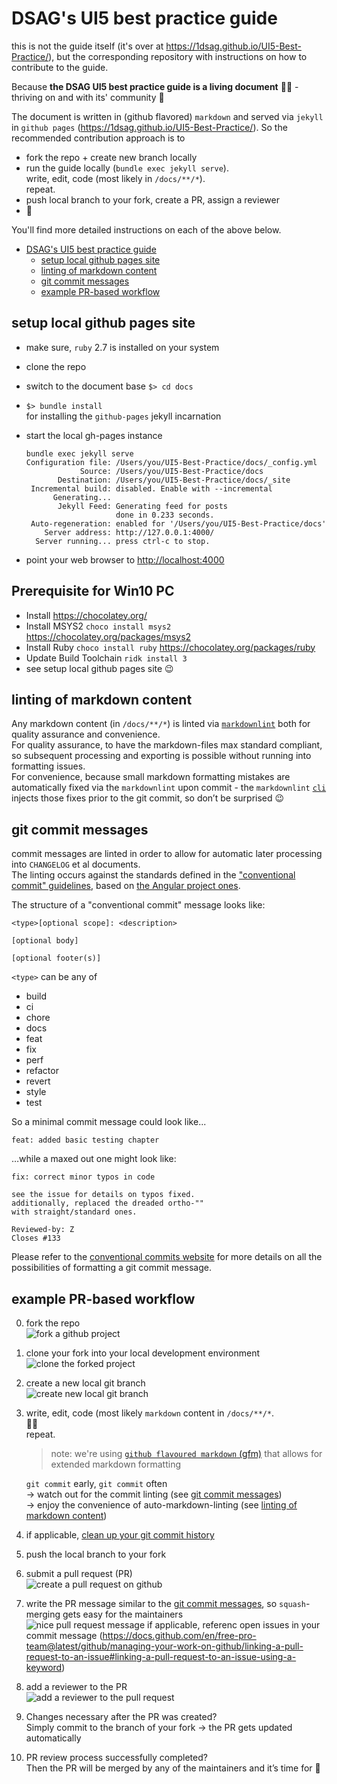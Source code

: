 # DSAG's UI5 best practice guide

this is not the guide itself (it's over at <https://1dsag.github.io/UI5-Best-Practice/>), but the corresponding repository with instructions on how to contribute to the guide.

Because **the DSAG UI5 best practice guide is a living document** 👨‍💻 - thriving on and with its' community 🥳

The document is written in (github flavored) `markdown` and served via `jekyll` in `github pages` (<https://1dsag.github.io/UI5-Best-Practice/>). So the recommended contribution approach is to

- fork the repo + create new branch locally
- run the guide locally (`bundle exec jekyll serve`).  
  write, edit, code (most likely in `/docs/**/*`).  
  repeat.
- push local branch to your fork, create a PR, assign a reviewer
- 🙌

You'll find more detailed instructions on each of the above below.

<!--ts-->
- [DSAG's UI5 best practice guide](#dsags-ui5-best-practice-guide)
  - [setup local github pages site](#setup-local-github-pages-site)
  - [linting of markdown content](#linting-of-markdown-content)
  - [git commit messages](#git-commit-messages)
  - [example PR-based workflow](#example-pr-based-workflow)

<!-- Added by: runner, at: Mon Jan 11 15:27:45 UTC 2021 -->

<!--te-->

## setup local github pages site

- make sure, `ruby` 2.7 is installed on your system
- clone the repo
- switch to the document base
  `$> cd docs`
- `$> bundle install`  
  for installing the `github-pages` jekyll incarnation
- start the local gh-pages instance

  ```shell
  bundle exec jekyll serve
  Configuration file: /Users/you/UI5-Best-Practice/docs/_config.yml
              Source: /Users/you/UI5-Best-Practice/docs
         Destination: /Users/you/UI5-Best-Practice/docs/_site
   Incremental build: disabled. Enable with --incremental
        Generating...
         Jekyll Feed: Generating feed for posts
                      done in 0.233 seconds.
   Auto-regeneration: enabled for '/Users/you/UI5-Best-Practice/docs'
      Server address: http://127.0.0.1:4000/
    Server running... press ctrl-c to stop.
  ```

- point your web browser to <http://localhost:4000>

## Prerequisite for Win10 PC

- Install <https://chocolatey.org/>
- Install MSYS2 `choco install msys2` <https://chocolatey.org/packages/msys2>
- Install Ruby `choco install ruby` <https://chocolatey.org/packages/ruby>
- Update Build Toolchain `ridk install 3`
- see setup local github pages site 😉

## linting of markdown content

Any markdown content (in `/docs/**/*`) is linted via [`markdownlint`](https://github.com/DavidAnson/markdownlint) both for quality assurance and convenience.  
For quality assurance, to have the markdown-files max standard compliant, so subsequent processing and exporting is possible without running into formatting issues.  
For convenience, because small markdown formatting mistakes are automatically fixed via the `markdownlint` upon commit - the `markdownlint` [`cli`](https://github.com/igorshubovych/markdownlint-cli) injects those fixes prior to the git commit, so don’t be surprised 😉

## git commit messages

commit messages are linted in order to allow for automatic later processing into `CHANGELOG` et al documents.  
The linting occurs against the standards defined in the ["conventional commit" guidelines](https://github.com/conventional-changelog/commitlint/tree/master/%40commitlint/config-conventional), based on [the Angular project ones](https://github.com/angular/angular/blob/22b96b9/CONTRIBUTING.md#-commit-message-guidelines).

The structure of a "conventional commit" message looks like:

```text
<type>[optional scope]: <description>

[optional body]

[optional footer(s)]
```

`<type>` can be any of

- build
- ci
- chore
- docs
- feat
- fix
- perf
- refactor
- revert
- style
- test

So a minimal commit message could look like...

`feat: added basic testing chapter`

…while a maxed out one might look like:

```text
fix: correct minor typos in code

see the issue for details on typos fixed.
additionally, replaced the dreaded ortho-""
with straight/standard ones.

Reviewed-by: Z
Closes #133
```

Please refer to the [conventional commits website](https://www.conventionalcommits.org) for more details on all the possibilities of formatting a git commit message.

## example PR-based workflow

0. fork the repo  
   ![fork a github project](img/00-fork.png)

1. clone your fork into your local development environment  
   ![clone the forked project](img/05-clone-fork.png)

2. create a new local git branch  
   ![create new local git branch](img/10-new-branch.png)

3. write, edit, code (most likely `markdown` content in `/docs/**/*`.  
   👨‍💻  
   repeat.

   > note: we're using [`github flavoured markdown` (gfm)](https://github.github.com/gfm/) that allows for extended markdown formatting

   `git commit` early, `git commit` often  
   &rarr; watch out for the commit linting (see [git commit messages](#git-commit-messages))  
   &rarr; enjoy the convenience of auto-markdown-linting (see [linting of markdown content](#linting-of-markdown-content))

4. if applicable, [clean up your git commit history](https://about.gitlab.com/blog/2018/06/07/keeping-git-commit-history-clean/#situation-3-i-need-to-add-remove-or-combine-commits)

5. push the local branch to your fork

6. submit a pull request (PR)  
   ![create a pull request on github](img/30-create-PR.png)

7. write the PR message similar to the [git commit messages](#git-commit-messages), so `squash`-merging gets easy for the maintainers  
   ![nice pull request message](img/31-PR-message.png)
   if applicable, referenc open issues in your commit message (<https://docs.github.com/en/free-pro-team@latest/github/managing-your-work-on-github/linking-a-pull-request-to-an-issue#linking-a-pull-request-to-an-issue-using-a-keyword>)

8. add a reviewer to the PR  
   ![add a reviewer to the pull request](img/35-PR-reviewer.png)

9. Changes necessary after the PR was created?  
   Simply commit to the branch of your fork &rarr; the PR gets updated automatically

10. PR review process successfully completed?  
    Then the PR will be merged by any of the maintainers and it’s time for 🎉
